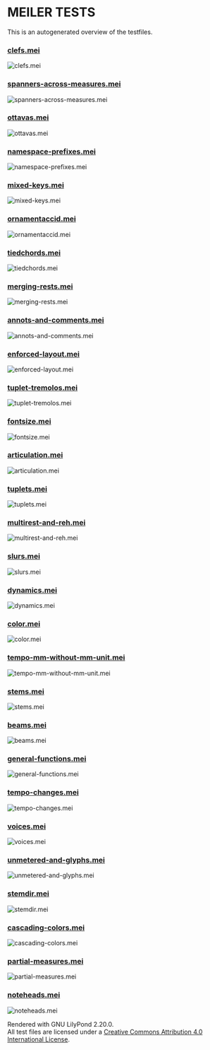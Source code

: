 # MEILER TESTS
This is an autogenerated overview of the testfiles.
### [clefs.mei](clefs.mei)
![clefs.mei](clefs.preview.png)
### [spanners-across-measures.mei](spanners-across-measures.mei)
![spanners-across-measures.mei](spanners-across-measures.preview.png)
### [ottavas.mei](ottavas.mei)
![ottavas.mei](ottavas.preview.png)
### [namespace-prefixes.mei](namespace-prefixes.mei)
![namespace-prefixes.mei](namespace-prefixes.preview.png)
### [mixed-keys.mei](mixed-keys.mei)
![mixed-keys.mei](mixed-keys.preview.png)
### [ornamentaccid.mei](ornamentaccid.mei)
![ornamentaccid.mei](ornamentaccid.preview.png)
### [tiedchords.mei](tiedchords.mei)
![tiedchords.mei](tiedchords.preview.png)
### [merging-rests.mei](merging-rests.mei)
![merging-rests.mei](merging-rests.preview.png)
### [annots-and-comments.mei](annots-and-comments.mei)
![annots-and-comments.mei](annots-and-comments.preview.png)
### [enforced-layout.mei](enforced-layout.mei)
![enforced-layout.mei](enforced-layout.preview.png)
### [tuplet-tremolos.mei](tuplet-tremolos.mei)
![tuplet-tremolos.mei](tuplet-tremolos.preview.png)
### [fontsize.mei](fontsize.mei)
![fontsize.mei](fontsize.preview.png)
### [articulation.mei](articulation.mei)
![articulation.mei](articulation.preview.png)
### [tuplets.mei](tuplets.mei)
![tuplets.mei](tuplets.preview.png)
### [multirest-and-reh.mei](multirest-and-reh.mei)
![multirest-and-reh.mei](multirest-and-reh.preview.png)
### [slurs.mei](slurs.mei)
![slurs.mei](slurs.preview.png)
### [dynamics.mei](dynamics.mei)
![dynamics.mei](dynamics.preview.png)
### [color.mei](color.mei)
![color.mei](color.preview.png)
### [tempo-mm-without-mm-unit.mei](tempo-mm-without-mm-unit.mei)
![tempo-mm-without-mm-unit.mei](tempo-mm-without-mm-unit.preview.png)
### [stems.mei](stems.mei)
![stems.mei](stems.preview.png)
### [beams.mei](beams.mei)
![beams.mei](beams.preview.png)
### [general-functions.mei](general-functions.mei)
![general-functions.mei](general-functions.preview.png)
### [tempo-changes.mei](tempo-changes.mei)
![tempo-changes.mei](tempo-changes.preview.png)
### [voices.mei](voices.mei)
![voices.mei](voices.preview.png)
### [unmetered-and-glyphs.mei](unmetered-and-glyphs.mei)
![unmetered-and-glyphs.mei](unmetered-and-glyphs.preview.png)
### [stemdir.mei](stemdir.mei)
![stemdir.mei](stemdir.preview.png)
### [cascading-colors.mei](cascading-colors.mei)
![cascading-colors.mei](cascading-colors.preview.png)
### [partial-measures.mei](partial-measures.mei)
![partial-measures.mei](partial-measures.preview.png)
### [noteheads.mei](noteheads.mei)
![noteheads.mei](noteheads.preview.png)

Rendered with GNU LilyPond 2.20.0.  
All test files are licensed under a [Creative Commons Attribution 4.0 International License](http://creativecommons.org/licenses/by/4.0/).
